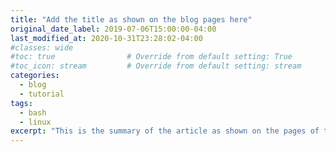 ```yaml
---
title: "Add the title as shown on the blog pages here"
original_date_label: 2019-07-06T15:00:00-04:00
last_modified_at: 2020-10-31T23:28:02-04:00
#classes: wide
#toc: true                # Override from default setting: True
#toc_icon: stream         # Override from default setting: stream
categories:
  - blog
  - tutorial
tags:
  - bash
  - linux
excerpt: "This is the summary of the article as shown on the pages of the blog."
---
```

